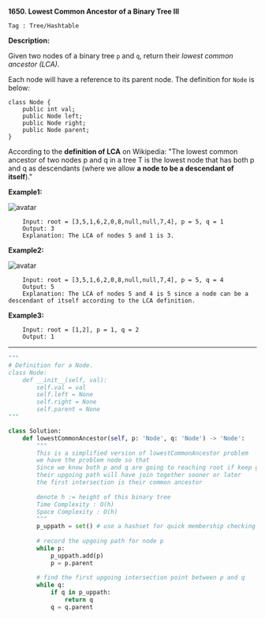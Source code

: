 **1650. Lowest Common Ancestor of a Binary Tree III**

```Tag : Tree/Hashtable```

**Description:**

Given two nodes of a binary tree ```p``` and ```q```, return their *lowest common ancestor (LCA)*.

Each node will have a reference to its parent node. The definition for ```Node``` is below:

	class Node {
		public int val;
		public Node left;
		public Node right;
		public Node parent;
	}

According to the **definition of LCA** on Wikipedia: "The lowest common ancestor of two nodes p and q in a tree T is the lowest node that has both p and q as descendants (where we allow **a node to be a descendant of itself**)."

**Example1:**

![avatar](Fig/1650-E1.png)

		Input: root = [3,5,1,6,2,0,8,null,null,7,4], p = 5, q = 1
		Output: 3
		Explanation: The LCA of nodes 5 and 1 is 3.

**Example2:**

![avatar](Fig/1650-E2.png)

		Input: root = [3,5,1,6,2,0,8,null,null,7,4], p = 5, q = 4
		Output: 5
		Explanation: The LCA of nodes 5 and 4 is 5 since a node can be a descendant of itself according to the LCA definition.

**Example3:**

		Input: root = [1,2], p = 1, q = 2
		Output: 1


-----------

```python
"""
# Definition for a Node.
class Node:
    def __init__(self, val):
        self.val = val
        self.left = None
        self.right = None
        self.parent = None
"""

class Solution:
    def lowestCommonAncestor(self, p: 'Node', q: 'Node') -> 'Node':
        """
        This is a simplified version of lowestCommonAncestor problem
        we have the problem node so that
        Since we know both p and q are going to reaching root if keep going upward
        their upgoing path will have join together sooner or later
        the first intersection is their common ancestor
        
        denote h := height of this binary tree
        Time Complexity : O(h)
        Space Complexity : O(h)
        """
        p_uppath = set() # use a hashset for quick membership checking later
        
        # record the upgoing path for node p
        while p:
            p_uppath.add(p)
            p = p.parent
        
        # find the first upgoing intersection point between p and q
        while q:
            if q in p_uppath:
                return q
            q = q.parent
```